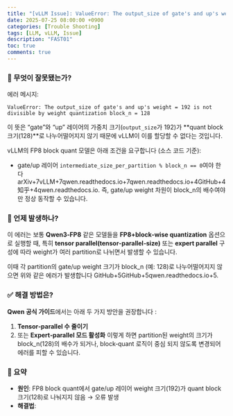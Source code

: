 ```yaml
---
title: "[vLLM Issue]: ValueError: The output_size of gate's and up's weight = 192 is not divisible by weight quantization block_n = 128"
date: 2025-07-25 08:00:00 +0900
categories: [Trouble Shooting]
tags: [LLM, vLLM, Issue]
description: "FAST01"
toc: true
comments: true
---
```


### 🧩 무엇이 잘못됐는가?

에러 메시지: 

```plain text
ValueError: The output_size of gate's and up's weight = 192 is not divisible by weight quantization block_n = 128
```

이 뜻은 “gate”와 “up” 레이어의 가중치 크기(`output_size`가 192)가 **quant block 크기(128)**로 나누어떨어지지 않기 때문에 vLLM이 이를 할당할 수 없다는 것입니다.

vLLM의 FP8 block quant 모델은 아래 조건을 요구합니다 (소스 코드 기준):

- gate/up 레이어 `intermediate_size_per_partition % block_n == 0`여야 한다 arXiv+7vLLM+7qwen.readthedocs.io+7qwen.readthedocs.io+4GitHub+4知乎+4qwen.readthedocs.io.
즉, gate/up weight 차원이 block_n의 배수여야만 정상 동작할 수 있습니다.

### 🎯 언제 발생하나?

이 에러는 보통 **Qwen3‑FP8** 같은 모델들을 **FP8+block‑wise quantization** 옵션으로 실행할 때, 특히 **tensor parallel(tensor‑parallel‑size)** 또는 **expert parallel** 구성에 따라 weight가 여러 partition로 나뉘면서 발생할 수 있습니다.

이때 각 partition의 gate/up weight 크기가 block_n (예: 128)로 나누어떨어지지 않으면 위와 같은 에러가 발생합니다 GitHub+5GitHub+5qwen.readthedocs.io+5.

### ✅ 해결 방법은?

**Qwen 공식 가이드**에서는 아래 두 가지 방안을 권장합니다 :

1. **Tensor‑parallel 수 줄이기**
1. 또는 **Expert‑parallel 모드 활성화**
이렇게 하면 partition된 weight의 크기가 block_n(128)의 배수가 되거나, block‑quant 로직이 중심 되지 않도록 변경되어 에러를 피할 수 있습니다.

### 📌 요약

- **원인**: FP8 block quant에서 gate/up 레이어 weight 크기(192)가 quant block 크기(128)로 나눠지지 않음 → 오류 발생
- **해결법**:


